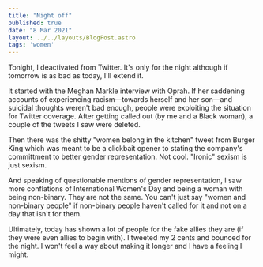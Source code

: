 ```yaml
---
title: "Night off"
published: true
date: "8 Mar 2021"
layout: ../../layouts/BlogPost.astro
tags: 'women'
---
```


Tonight, I deactivated from Twitter. It's only for the night although if tomorrow is as bad as today, I'll extend it.

It started with the Meghan Markle interview with Oprah. If her saddening accounts of experiencing racism—towards herself and her son—and suicidal thoughts weren't bad enough, people were exploiting the situation for Twitter coverage. After getting called out (by me and a Black woman), a couple of the tweets I saw were deleted.

Then there was the shitty "women belong in the kitchen" tweet from Burger King which was meant to be a clickbait opener to stating the company's committment to better gender representation. Not cool. "Ironic" sexism is just sexism.

And speaking of questionable mentions of gender representation, I saw more conflations of International Women's Day and being a woman with being non-binary. They are not the same. You can't just say "women and non-binary people" if non-binary people haven't called for it and not on a day that isn't for them.

Ultimately, today has shown a lot of people for the fake allies they are (if they were even allies to begin with). I tweeted my 2 cents and bounced for the night. I won't feel a way about making it longer and I have a feeling I might.
